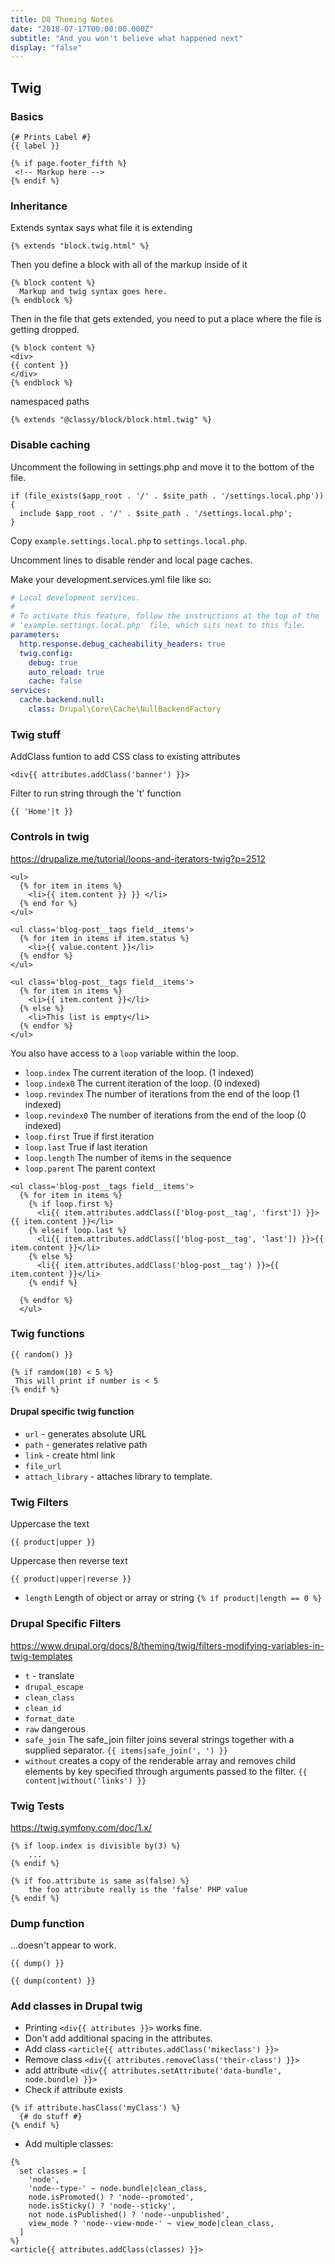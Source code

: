 ```yaml
---
title: D8 Theming Notes
date: "2018-07-17T00:00:00.000Z"
subtitle: "And you won't believe what happened next"
display: "false"
---
```

## Twig

### Basics
```
{# Prints Label #}
{{ label }}
```

```
{% if page.footer_fifth %}
 <!-- Markup here -->
{% endif %}
```


### Inheritance

Extends syntax says what file it is extending

```
{% extends "block.twig.html" %}
```
Then you define a block with all of the markup inside of it

```
{% block content %}
  Markup and twig syntax goes here.
{% endblock %}
```

Then in the file that gets extended, you need to put a place where the file is getting dropped.

```
{% block content %}
<div>
{{ content }}
</div>
{% endblock %}
```

namespaced paths

```
{% extends "@classy/block/block.html.twig" %}
```

### Disable caching

Uncomment the following in settings.php and move it to the bottom of the file.

```
if (file_exists($app_root . '/' . $site_path . '/settings.local.php')) {
  include $app_root . '/' . $site_path . '/settings.local.php';
}
```

Copy `example.settings.local.php` to `settings.local.php`.

Uncomment lines to disable render and local page caches.

Make your development.services.yml file like so:

```yaml
# Local development services.
#
# To activate this feature, follow the instructions at the top of the
# 'example.settings.local.php' file, which sits next to this file.
parameters:
  http.response.debug_cacheability_headers: true
  twig.config:
    debug: true
    auto_reload: true
    cache: false
services:
  cache.backend.null:
    class: Drupal\Core\Cache\NullBackendFactory
```

### Twig stuff

AddClass funtion to add CSS class to existing attributes
```
<div{{ attributes.addClass('banner') }}>
```

Filter to run string through the 't' function
```
{{ 'Home'|t }}
```

### Controls in twig

https://drupalize.me/tutorial/loops-and-iterators-twig?p=2512


```
<ul>
  {% for item in items %}
    <li>{{ item.content }} }} </li>
  {% end for %}
</ul>
```

```
<ul class='blog-post__tags field__items'>
  {% for item in items if item.status %}
    <li>{{ value.content }}</li>
  {% endfor %}
</ul>
```

```
<ul class='blog-post__tags field__items'>
  {% for item in items %}
    <li>{{ item.content }}</li>
  {% else %}
    <li>This list is empty</li>
  {% endfor %}
</ul>
```

You also have access to a `loop` variable within the loop.

* `loop.index`	The current iteration of the loop. (1 indexed)
* `loop.index0`	The current iteration of the loop. (0 indexed)
* `loop.revindex`	The number of iterations from the end of the loop (1 indexed)
* `loop.revindex0`	The number of iterations from the end of the loop (0 indexed)
* `loop.first`	True if first iteration
* `loop.last`	True if last iteration
* `loop.length`	The number of items in the sequence
* `loop.parent`	The parent context

```
<ul class='blog-post__tags field__items'>
  {% for item in items %}
    {% if loop.first %}
      <li{{ item.attributes.addClass(['blog-post__tag', 'first']) }}>{{ item.content }}</li>
    {% elseif loop.last %}
      <li{{ item.attributes.addClass(['blog-post__tag', 'last']) }}>{{ item.content }}</li>
    {% else %}
      <li{{ item.attributes.addClass('blog-post__tag') }}>{{ item.content }}</li>
    {% endif %}

  {% endfor %}
  </ul>
```

### Twig functions

```
{{ random() }}
```

```
{% if ramdom(10) < 5 %}
 This will print if number is < 5
{% endif %}
```

#### Drupal specific twig function

* `url` - generates absolute URL
* `path` - generates relative path
* `link` - create html link
* `file_url`
* `attach_library` - attaches library to template.

### Twig Filters

Uppercase the text

```
{{ product|upper }}
```

Uppercase then reverse text

```
{{ product|upper|reverse }}
```

* `length` Length of object or array or string `{% if product|length == 0 %}`

### Drupal Specific Filters

https://www.drupal.org/docs/8/theming/twig/filters-modifying-variables-in-twig-templates

* `t` - translate
* `drupal_escape`
* `clean_class`
* `clean_id`
* `format_date`
* `raw` dangerous
* `safe_join` The safe_join filter joins several strings together with a supplied separator. `{{ items|safe_join(', ') }}`
* `without`  creates a copy of the renderable array and removes child elements by key specified through arguments passed to the filter. `{{ content|without('links') }}`

### Twig Tests

https://twig.symfony.com/doc/1.x/

```
{% if loop.index is divisible by(3) %}
    ...
{% endif %}
```

```
{% if foo.attribute is same as(false) %}
    the foo attribute really is the 'false' PHP value
{% endif %}
```

### Dump function

...doesn't appear to work.

```
{{ dump() }}
```

```
{{ dump(content) }}
```

### Add classes in Drupal twig

* Printing `<div{{ attributes }}>` works fine.
* Don't add additional spacing in the attributes.
* Add class `<article{{ attributes.addClass('mikeclass') }}>`
* Remove class `<div{{ attributes.removeClass('their-class') }}>`
* add attribute `<div{{ attributes.setAttribute('data-bundle', node.bundle) }}>`
* Check if attribute exists

```
{% if attribute.hasClass('myClass') %}
  {# do stuff #}
{% endif %}
```

* Add multiple classes:

```
{%
  set classes = [
    'node',
    'node--type-' ~ node.bundle|clean_class,
    node.isPromoted() ? 'node--promoted',
    node.isSticky() ? 'node--sticky',
    not node.isPublished() ? 'node--unpublished',
    view_mode ? 'node--view-mode-' ~ view_mode|clean_class,
  ]
%}
<article{{ attributes.addClass(classes) }}>
```
